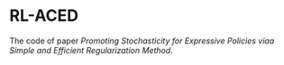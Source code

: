 # RL-ACED
The code of paper *Promoting Stochasticity for Expressive Policies viaa Simple and Efficient Regularization Method*.
